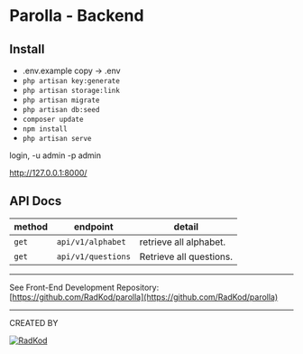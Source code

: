 # Parolla - Backend

Install
-
* .env.example copy -> .env
* ``php artisan key:generate``
* ``php artisan storage:link``
* ``php artisan migrate``
* ``php artisan db:seed``
* ``composer update``
* ``npm install``
* ``php artisan serve``

login, -u admin -p admin

http://127.0.0.1:8000/

API Docs
-

| method | endpoint           | detail                  |
|--------|--------------------|-------------------------|
| `get`  | `api/v1/alphabet`  | retrieve all alphabet.  |
| `get`  | `api/v1/questions` | Retrieve all questions. |

___

See Front-End Development Repository: [https://github.com/RadKod/parolla](https://github.com/RadKod/parolla)
___
CREATED BY

[![RadKod](https://i.ibb.co/q5G6N0n/radkod-mail-imza.png)](https://www.radkod.com)
